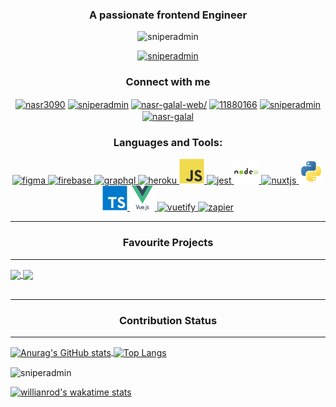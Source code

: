 <h3 align="center">A passionate frontend Engineer</h3>

<p align="center"> <img src="https://komarev.com/ghpvc/?username=sniperadmin&label=Profile%20views&color=0e75b6&style=flat" alt="sniperadmin" /> </p>

<p align="center"> <a href="https://github.com/ryo-ma/github-profile-trophy"><img src="https://github-profile-trophy.vercel.app/?username=sniperadmin" alt="sniperadmin" /></a> </p>

<!-- <h3 align="center">Blogs posts</h3> -->
<!-- BLOG-POST-LIST:START -->
<!-- BLOG-POST-LIST:END -->

<h3 align="center">Connect with me</h3>
<p align="center">
<a href="https://codepen.io/nasr3090" target="blank"><img align="center" src="https://raw.githubusercontent.com/rahuldkjain/github-profile-readme-generator/master/src/images/icons/Social/codepen.svg" alt="nasr3090" height="30" width="40" /></a>
<a href="https://dev.to/sniperadmin" target="blank"><img align="center" src="https://raw.githubusercontent.com/rahuldkjain/github-profile-readme-generator/master/src/images/icons/Social/devto.svg" alt="sniperadmin" height="30" width="40" /></a>
<a href="https://linkedin.com/in/nasr-galal-web/" target="blank"><img align="center" src="https://raw.githubusercontent.com/rahuldkjain/github-profile-readme-generator/master/src/images/icons/Social/linked-in-alt.svg" alt="nasr-galal-web/" height="30" width="40" /></a>
<a href="https://stackoverflow.com/users/11880166" target="blank"><img align="center" src="https://raw.githubusercontent.com/rahuldkjain/github-profile-readme-generator/master/src/images/icons/Social/stack-overflow.svg" alt="11880166" height="30" width="40" /></a>
<a href="https://codesandbox.com/sniperadmin" target="blank"><img align="center" src="https://raw.githubusercontent.com/rahuldkjain/github-profile-readme-generator/master/src/images/icons/Social/codesandbox.svg" alt="sniperadmin" height="30" width="40" /></a>
<a href="https://fb.com/nasr-galal" target="blank"><img align="center" src="https://raw.githubusercontent.com/rahuldkjain/github-profile-readme-generator/master/src/images/icons/Social/facebook.svg" alt="nasr-galal" height="30" width="40" /></a>
</p>

<h3 align="center">Languages and Tools:</h3>
<p align="center"> <a href="https://www.figma.com/" target="_blank" rel="noreferrer"> <img src="https://www.vectorlogo.zone/logos/figma/figma-icon.svg" alt="figma" width="40" height="40"/> </a> <a href="https://firebase.google.com/" target="_blank" rel="noreferrer"> <img src="https://www.vectorlogo.zone/logos/firebase/firebase-icon.svg" alt="firebase" width="40" height="40"/> </a> <a href="https://graphql.org" target="_blank" rel="noreferrer"> <img src="https://www.vectorlogo.zone/logos/graphql/graphql-icon.svg" alt="graphql" width="40" height="40"/> </a> <a href="https://heroku.com" target="_blank" rel="noreferrer"> <img src="https://www.vectorlogo.zone/logos/heroku/heroku-icon.svg" alt="heroku" width="40" height="40"/> </a> <a href="https://developer.mozilla.org/en-US/docs/Web/JavaScript" target="_blank" rel="noreferrer"> <img src="https://raw.githubusercontent.com/devicons/devicon/master/icons/javascript/javascript-original.svg" alt="javascript" width="40" height="40"/> </a> <a href="https://jestjs.io" target="_blank" rel="noreferrer"> <img src="https://www.vectorlogo.zone/logos/jestjsio/jestjsio-icon.svg" alt="jest" width="40" height="40"/> </a> <a href="https://nodejs.org" target="_blank" rel="noreferrer"> <img src="https://raw.githubusercontent.com/devicons/devicon/master/icons/nodejs/nodejs-original-wordmark.svg" alt="nodejs" width="40" height="40"/> </a> <a href="https://nuxtjs.org/" target="_blank" rel="noreferrer"> <img src="https://www.vectorlogo.zone/logos/nuxtjs/nuxtjs-icon.svg" alt="nuxtjs" width="40" height="40"/> </a> <a href="https://www.python.org" target="_blank" rel="noreferrer"> <img src="https://raw.githubusercontent.com/devicons/devicon/master/icons/python/python-original.svg" alt="python" width="40" height="40"/> </a> <a href="https://www.typescriptlang.org/" target="_blank" rel="noreferrer"> <img src="https://raw.githubusercontent.com/devicons/devicon/master/icons/typescript/typescript-original.svg" alt="typescript" width="40" height="40"/> </a> <a href="https://vuejs.org/" target="_blank" rel="noreferrer"> <img src="https://raw.githubusercontent.com/devicons/devicon/master/icons/vuejs/vuejs-original-wordmark.svg" alt="vuejs" width="40" height="40"/> </a> <a href="https://vuetifyjs.com/en/" target="_blank" rel="noreferrer"> <img src="https://bestofjs.org/logos/vuetify.svg" alt="vuetify" width="40" height="40"/> </a> <a href="https://zapier.com" target="_blank" rel="noreferrer"> <img src="https://www.vectorlogo.zone/logos/zapier/zapier-icon.svg" alt="zapier" width="40" height="40"/> </a> </p>

---

<h3 align="center">Favourite Projects</h3>

---

<section>
  <a href="https://github.com/sniperadmin/nuxt-ts-storybook">
    <img align="center" src="https://github-readme-stats.vercel.app/api/pin/?username=sniperadmin&repo=nuxt-ts-storybook&show_owner=true&theme=radical" />
  </a>

  <a href="https://github.com/sniperadmin/vue-chat">
    <img align="center" src="https://github-readme-stats.vercel.app/api/pin/?username=sniperadmin&repo=vue-chat&show_owner=true&theme=radical" />
  </a>
</section>

<br />

---

<h3 align="center">Contribution Status</h3>

---
<a href="https://github.com/anuraghazra/github-readme-stats">
  <img align="center" alt="Anurag's GitHub stats" src="https://github-readme-stats.vercel.app/api?username=sniperadmin&count_private=true&show_icons=true&theme=radical" />
</a>

<a href="https://github.com/anuraghazra/github-readme-stats">
  <img align="center" alt="Top Langs" src="https://github-readme-stats.vercel.app/api/top-langs/?username=anuraghazra&langs_count=5&hide=glsl,rust,go&theme=radical" />
</a>

<p><img align="center" src="https://github-readme-streak-stats.herokuapp.com/?user=sniperadmin&theme=dark" alt="sniperadmin" /></p>

[![willianrod's wakatime stats](https://github-readme-stats.vercel.app/api/wakatime?username=sniperadmin)](https://github.com/anuraghazra/github-readme-stats)

